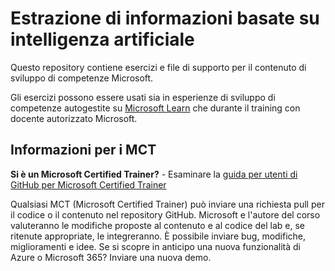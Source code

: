 # Estrazione di informazioni basate su intelligenza artificiale
<!-- Change the title above as appropriate -->

<!-- Review the notes in the index.md file to set up the repo for GitHub Pages -->

Questo repository contiene esercizi e file di supporto per il contenuto di sviluppo di competenze Microsoft.

Gli esercizi possono essere usati sia in esperienze di sviluppo di competenze autogestite su [Microsoft Learn](https://learn.microsoft.com) che durante il training con docente autorizzato Microsoft.
<!-- Update the paragraph above with a link to a specific Learning Path or course as appropriate -->

## Informazioni per i MCT
<!-- You can remove this section if the exercises will not be used to support Microsoft Official Curriculum ILT -->

**Si è un Microsoft Certified Trainer?** - Esaminare la [guida per utenti di GitHub per Microsoft Certified Trainer](https://microsoftlearning.github.io/MCT-User-Guide/)

Qualsiasi MCT (Microsoft Certified Trainer) può inviare una richiesta pull per il codice o il contenuto nel repository GitHub. Microsoft e l'autore del corso valuteranno le modifiche proposte al contenuto e al codice del lab e, se ritenute appropriate, le integreranno. È possibile inviare bug, modifiche, miglioramenti e idee. Se si scopre in anticipo una nuova funzionalità di Azure o Microsoft 365? Inviare una nuova demo.
